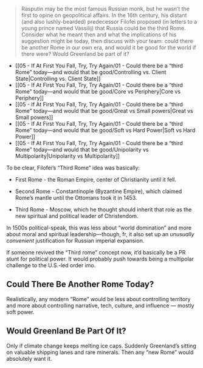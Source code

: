 > Rasputin may be the most famous Russian monk, but he wasn’t the first to opine on geopolitical affairs. In the 16th century, his distant (and also lushly-bearded) predecessor Filofei proposed (in letters to a young prince named Vassilij) that Russia could be the third Rome. Consider what he meant then and what the implications of his suggestion might be today, then discuss with your team: could there be another Rome in our own era, and would it be good for the world if there were? Would Greenland be part of it?

- [[05 - If At First You Fall, Try, Try Again/01 - Could there be a “third Rome” today—and would that be good/Controlling vs. Client State\|Controlling vs. Client State]]
- [[05 - If At First You Fall, Try, Try Again/01 - Could there be a “third Rome” today—and would that be good/Core vs Periphery\|Core vs Periphery]]
- [[05 - If At First You Fall, Try, Try Again/01 - Could there be a “third Rome” today—and would that be good/Great vs Small powers\|Great vs Small powers]]
- [[05 - If At First You Fall, Try, Try Again/01 - Could there be a “third Rome” today—and would that be good/Soft vs Hard Power\|Soft vs Hard Power]]
- [[05 - If At First You Fall, Try, Try Again/01 - Could there be a “third Rome” today—and would that be good/Unipolarity vs Multipolarity\|Unipolarity vs Multipolarity]]


To be clear, Filofei’s “Third Rome” idea was basically:

- First Rome - the Roman Empire, center of Christianity until it fell.
 
- Second Rome - Constantinople (Byzantine Empire), which claimed Rome’s mantle until the Ottomans took it in 1453.

- Third Rome - Moscow, which he thought should inherit that role as the new spiritual and political leader of Christendom.

In 1500s political-speak, this was less about “world domination” and more about moral and spiritual leadership—though, fr, it also set up an *unusually convenient* justification for Russian imperial expansion.

If someone revived the “Third rome” concept now, it’d basically be a PR stunt for political power. It would probably push towards being a multipolar challenge to the U.S.-led order imo.

## Could There Be Another Rome Today?

Realistically, any modern “Rome” would be less about controlling territory and more about controlling narrative, tech, culture, and influence — mostly soft power.

## Would Greenland Be Part Of It?

Only if climate change keeps melting ice caps. Suddenly Greenland’s sitting on valuable shipping lanes and rare minerals. Then any “new Rome” would absolutely want it.
